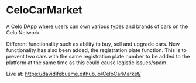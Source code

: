 # CeloCarMarket
A Celo DApp where users can own various types and brands of cars on the Celo Network.

Different functionality such as ability to buy, sell and upgrade cars.
New functionality has also been added, the registration plate function. This is to prevent two cars with the same registration plate number to be added to the platform at the same time as this could cause logistic issues/spam.

Live at: https://davidifebueme.github.io/CeloCarMarket/
